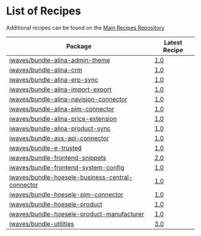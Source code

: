 # List of Recipes

Additional recipes can be found on the [Main Recipes Repository](https://github.com/symfony/recipes/blob/flex/main/RECIPES.md)

| Package | Latest Recipe |
| --- | --- |
| [iwaves/bundle-alina-admin-theme](https://packagist.org/packages/iwaves/bundle-alina-admin-theme) | [1.0](iwaves/bundle-alina-admin-theme/1.0) |
| [iwaves/bundle-alina-crm](https://packagist.org/packages/iwaves/bundle-alina-crm) | [1.0](iwaves/bundle-alina-crm/1.0) |
| [iwaves/bundle-alina-erp-sync](https://packagist.org/packages/iwaves/bundle-alina-erp-sync) | [1.0](iwaves/bundle-alina-erp-sync/1.0) |
| [iwaves/bundle-alina-import-export](https://packagist.org/packages/iwaves/bundle-alina-import-export) | [1.0](iwaves/bundle-alina-import-export/1.0) |
| [iwaves/bundle-alina-navision-connector](https://packagist.org/packages/iwaves/bundle-alina-navision-connector) | [1.0](iwaves/bundle-alina-navision-connector/1.0) |
| [iwaves/bundle-alina-pim-connector](https://packagist.org/packages/iwaves/bundle-alina-pim-connector) | [1.0](iwaves/bundle-alina-pim-connector/1.0) |
| [iwaves/bundle-alina-price-extension](https://packagist.org/packages/iwaves/bundle-alina-price-extension) | [1.0](iwaves/bundle-alina-price-extension/1.0) |
| [iwaves/bundle-alina-product-sync](https://packagist.org/packages/iwaves/bundle-alina-product-sync) | [1.0](iwaves/bundle-alina-product-sync/1.0) |
| [iwaves/bundle-avs-api-connector](https://packagist.org/packages/iwaves/bundle-avs-api-connector) | [1.0](iwaves/bundle-avs-api-connector/1.0) |
| [iwaves/bundle-e-trusted](https://packagist.org/packages/iwaves/bundle-e-trusted) | [1.0](iwaves/bundle-e-trusted/1.0) |
| [iwaves/bundle-frontend-snippets](https://packagist.org/packages/iwaves/bundle-frontend-snippets) | [2.0](iwaves/bundle-frontend-snippets/2.0) |
| [iwaves/bundle-frontend-system-config](https://packagist.org/packages/iwaves/bundle-frontend-system-config) | [1.0](iwaves/bundle-frontend-system-config/1.0) |
| [iwaves/bundle-hoesele-business-central-connector](https://packagist.org/packages/iwaves/bundle-hoesele-business-central-connector) | [1.0](iwaves/bundle-hoesele-business-central-connector/1.0) |
| [iwaves/bundle-hoesele-pim-connector](https://packagist.org/packages/iwaves/bundle-hoesele-pim-connector) | [1.0](iwaves/bundle-hoesele-pim-connector/1.0) |
| [iwaves/bundle-hoesele-product](https://packagist.org/packages/iwaves/bundle-hoesele-product) | [1.0](iwaves/bundle-hoesele-product/1.0) |
| [iwaves/bundle-hoesele-product-manufacturer](https://packagist.org/packages/iwaves/bundle-hoesele-product-manufacturer) | [1.0](iwaves/bundle-hoesele-product-manufacturer/1.0) |
| [iwaves/bundle-utilities](https://packagist.org/packages/iwaves/bundle-utilities) | [3.0](iwaves/bundle-utilities/3.0) |